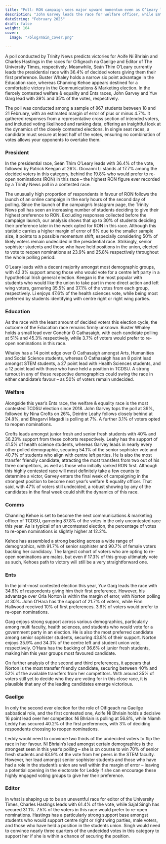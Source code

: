 ```yaml
---
title: "Poll: RON campaign sees major upward momentum even as O’Leary leads"
description: "John Garvey leads the race for welfare officer, while Ents remains too close to call"
dateString: "February 2025"
draft: false
weight: 104
cover:
  image: "/blog/main_cover.png"
   
---
```


A poll conducted by Trinity News predicts victories for Aoife Ní Bhriain and Charles Hastings in the races for Oifigeach na Gaeilge and Editor of The University Times, respectively.  Meanwhile, Seán Thim O’Leary currently leads the presidential race with 36.4% of decided voters giving them their first preference. Buster Whaley holds a narrow six point advantage in the Education race, whereas Channing Kehoe appears destined for a comfortable victory in the Communications & Marketing election. In the fiercely contested welfare & equality and Ents races, John Garvey and Yuv Garg lead with 39% and 35% of the votes, respectively.

The poll was conducted among a sample of 867 students between 18 and 21 February, with an estimated margin of error of plus or minus 4.7%. It gathered responses from a representative cross section of intended voters, and included voting likelihood and ranking data, offering an insightful look at the dynamics of the closely contested elections. In single seat races, a candidate must secure at least half of the votes, ensuring no combination of votes allows your opponents to overtake them. 

### President 

In the presidential race, Seán Thim O’Leary leads with 36.4% of the vote, followed by  Patrick Keegan at 26%.  Giovanni Li stands at 17.7% among the decided voters in this category, behind the 19.8% who would prefer to re-open nominations (RON) in this race – the highest RON figure ever recorded by a Trinity News poll in a contested race.

The unusually high proportion of respondents in favour of RON follows the launch of an online campaign in the early hours of the second day of polling. Since the launch of the campaign’s Instagram page, the Trinity News poll has seen an increasing number of students deciding to give their highest preference to RON. Excluding responses collected before the campaign launch, our analysis shows that up to 30% of students deciding their preference later in the week opted for RON in this race. Although this statistic carries a higher margin of error of 6% due to the smaller sample size, it points to a possible momentum shift,  especially considering 50% of likely voters remain undecided in the presidential race. Strikingly, senior sophister students and those who have held positions in the union, elected to vote to reopen nominations at 23.9% and 25.8% respectively throughout the whole polling period. 

O’Leary leads with a decent majority amongst most demographic groups, with 42.3% support among those who would vote for a centre left party in a hypothetical Irish general election. Keegan is the most popular with students who would like the union to take part in more direct action and left wing voters, garnering 35.5% and 37.1% of the votes from each group, respectively. Li enjoys 47.6% of the health sciences vote, while being most preferred by students identifying with centre right or right wing parties. 

### Education
As the race with the least amount of decided voters this election cycle, the outcome of the Education race remains firmly unknown. Buster Whaley holds a small lead over Conchúr Ó Cathasaigh, with each candidate polling at 51% and 45.3% respectively, while 3.7% of voters would prefer to re-open nominations in this race.

Whaley has a 14 point edge over Ó Cathasaigh amongst Arts, Humanities and Social Science students, whereas Ó Cathasaigh has an 8 point lead amongst STEM students, a 27 point lead with Health Sciences students, and a 12 point lead with those who have held a position in TCDSU. A strong turnout in any of these respective demographics could swing the race in either candidate’s favour – as 50% of voters remain undecided. 

### Welfare 
Alongside this year’s Ents race, the welfare & equality race is the most contested TCDSU election since 2018. John Garvey tops the poll at 39%, followed by Nina Crofts on 26%,  Deirdre Leahy follows closely behind at 24.8%, and Bhagarvi Magadi is polling at 7%. A further 3.1% of voters opted to reopen nominations. 

Crofts leads amongst junior fresh and senior fresh students with 40% and 36.23% support from these cohorts respectively. Leahy has the support of 41.5% of health science students, whereas Garvey leads in nearly every other polled demographic, securing 54.1% of the senior sophister vote and 40.7% of students who align with centre left parties.  He is also the most transfer friendly candidate, attracting the most transfers from two out of his three competitors, as well as those who initially ranked RON first. Although this highly contested race will most definitely take a few counts to determine a victor, Garvey enters the final week of campaigning in the strongest position to become next year’s welfare & equality officer. That said, with 47% of voters still undecided, a robust showing by any of the candidates in the final week could shift the dynamics of this race. 

### Comms
Channing Kehoe is set to become the next communications & marketing officer of TCDSU, garnering 87.8% of the votes in the only uncontested race this year. As is typical of an uncontested election, the percentage of votes to re-open nominations is slightly higher at 12.2%. 

Kehoe has assembled a strong backing across a wide range of demographics, with 91.7% of senior sophister and 90.7% of female voters backing her candidacy. The largest cohort of voters who are opting to re-open nominations are males, but even if 17.3% of this group ultimately vote as such, Kehoes path to victory will still be a very straightforward one. 

### Ents
In the joint-most contested election this year, Yuv Garg leads the race with 34.6% of respondents giving him their first preference. However, his advantage over Orla Norton is within the margin of error, with Norton polling at 30%. John O’Hara has the support of 21.7% of voters, while Finn Hallwood received 10% of first preferences. 3.6% of voters would prefer to re-open nominations. 

Garg enjoys strong support across various demographics, particularly among multi faculty, health sciences, and students who would vote for a government party in an election. He is also the most preferred candidate among senior sophister students, securing 43.8% of their support. Norton enjoys 35.9% and 34.3% of the centre left and student union vote, respectively. O’Hara has the backing of 36.6% of junior fresh students, making him this year groups most favoured candidate.

On further analysis of the second and third preferences, it appears that Norton is the most transfer friendly candidate, securing between 40% and 52% of the available transfers from her competitors. With around 35% of voters still yet to decide who they are voting for in this close race, it is plausible that any of the leading candidates emerge victorious.

### Gaeilge 
In only the second ever election for the role of Oifigeach na Gaeilge sabbatical role, and the first contested one, Aoife Ní Bhriain holds a decisive 16 point lead over her competitor. Ní Bhriain is polling at 56.8%, while Niamh Leddy has secured 40.2% of the first preferences, with 3% of deciding respondents choosing to reopen nominations.

Leddy would need to convince two thirds of the undecided voters to flip the race in her favour. Ní Bhriain’s lead amongst certain demographics is the strongest seen in this year’s polling – she is on course to win 70% of senior fresh students and 63.9% of the vote from her peers in the STEM faculty. However,  her lead amongst senior sophister students and those who have had a role in the student’s union are well within the margin of error – leaving a potential opening in the electorate for Leddy if she can encourage these highly engaged voting groups to give her their preference. 

### Editor 
In what is shaping up to be an uneventful race for editor of the University Times, Charles Hastings leads with 61.4% of the vote, while Sajal Singh has secured 31.1%. 7.5% of the voters in this race would prefer to re-open nominations. Hastings has a particularly strong support base amongst students who would support centre right or right wing parties, male voters, and those who have held a position in the students union. Singh would need to convince nearly three quarters of the undecided votes in this category to support her if she is within a chance of securing the position. 